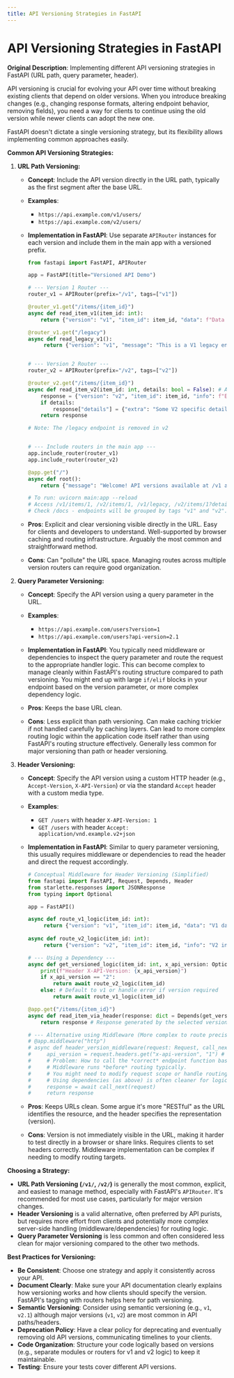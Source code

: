 ```yaml
---
title: API Versioning Strategies in FastAPI
---
```


# API Versioning Strategies in FastAPI

**Original Description**: Implementing different API versioning strategies in FastAPI (URL path, query parameter, header).

API versioning is crucial for evolving your API over time without breaking existing clients that depend on older versions. When you introduce breaking changes (e.g., changing response formats, altering endpoint behavior, removing fields), you need a way for clients to continue using the old version while newer clients can adopt the new one.

FastAPI doesn't dictate a single versioning strategy, but its flexibility allows implementing common approaches easily.

**Common API Versioning Strategies:**

1.  **URL Path Versioning:**
    *   **Concept**: Include the API version directly in the URL path, typically as the first segment after the base URL.
    *   **Examples**:
        *   `https://api.example.com/v1/users/`
        *   `https://api.example.com/v2/users/`
    *   **Implementation in FastAPI**: Use separate `APIRouter` instances for each version and include them in the main app with a versioned prefix.

        ```python
        from fastapi import FastAPI, APIRouter

        app = FastAPI(title="Versioned API Demo")

        # --- Version 1 Router ---
        router_v1 = APIRouter(prefix="/v1", tags=["v1"])

        @router_v1.get("/items/{item_id}")
        async def read_item_v1(item_id: int):
            return {"version": "v1", "item_id": item_id, "data": f"Data for item {item_id} (V1 format)"}

        @router_v1.get("/legacy")
        async def read_legacy_v1():
             return {"version": "v1", "message": "This is a V1 legacy endpoint"}


        # --- Version 2 Router ---
        router_v2 = APIRouter(prefix="/v2", tags=["v2"])

        @router_v2.get("/items/{item_id}")
        async def read_item_v2(item_id: int, details: bool = False): # Added query param in v2
            response = {"version": "v2", "item_id": item_id, "info": f"Enhanced info for item {item_id} (V2)"}
            if details:
                response["details"] = {"extra": "Some V2 specific details"}
            return response

        # Note: The /legacy endpoint is removed in v2


        # --- Include routers in the main app ---
        app.include_router(router_v1)
        app.include_router(router_v2)

        @app.get("/")
        async def root():
            return {"message": "Welcome! API versions available at /v1 and /v2"}

        # To run: uvicorn main:app --reload
        # Access /v1/items/1, /v2/items/1, /v1/legacy, /v2/items/1?details=true
        # Check /docs - endpoints will be grouped by tags "v1" and "v2".
        ```
    *   **Pros**: Explicit and clear versioning visible directly in the URL. Easy for clients and developers to understand. Well-supported by browser caching and routing infrastructure. Arguably the most common and straightforward method.
    *   **Cons**: Can "pollute" the URL space. Managing routes across multiple version routers can require good organization.

2.  **Query Parameter Versioning:**
    *   **Concept**: Specify the API version using a query parameter in the URL.
    *   **Examples**:
        *   `https://api.example.com/users?version=1`
        *   `https://api.example.com/users?api-version=2.1`
    *   **Implementation in FastAPI**: You typically need middleware or dependencies to inspect the query parameter and route the request to the appropriate handler logic. This can become complex to manage cleanly within FastAPI's routing structure compared to path versioning. You might end up with large `if/elif` blocks in your endpoint based on the version parameter, or more complex dependency logic.

    *   **Pros**: Keeps the base URL clean.
    *   **Cons**: Less explicit than path versioning. Can make caching trickier if not handled carefully by caching layers. Can lead to more complex routing logic within the application code itself rather than using FastAPI's routing structure effectively. Generally less common for major versioning than path or header versioning.

3.  **Header Versioning:**
    *   **Concept**: Specify the API version using a custom HTTP header (e.g., `Accept-Version`, `X-API-Version`) or via the standard `Accept` header with a custom media type.
    *   **Examples**:
        *   `GET /users` with header `X-API-Version: 1`
        *   `GET /users` with header `Accept: application/vnd.example.v2+json`
    *   **Implementation in FastAPI**: Similar to query parameter versioning, this usually requires middleware or dependencies to read the header and direct the request accordingly.

        ```python
        # Conceptual Middleware for Header Versioning (Simplified)
        from fastapi import FastAPI, Request, Depends, Header
        from starlette.responses import JSONResponse
        from typing import Optional

        app = FastAPI()

        async def route_v1_logic(item_id: int):
             return {"version": "v1", "item_id": item_id, "data": "V1 data"}
             
        async def route_v2_logic(item_id: int):
             return {"version": "v2", "item_id": item_id, "info": "V2 info"}

        # --- Using a Dependency ---
        async def get_versioned_logic(item_id: int, x_api_version: Optional[str] = Header(None)):
            print(f"Header X-API-Version: {x_api_version}")
            if x_api_version == "2":
                return await route_v2_logic(item_id)
            else: # Default to v1 or handle error if version required
                return await route_v1_logic(item_id)

        @app.get("/items/{item_id}")
        async def read_item_via_header(response: dict = Depends(get_versioned_logic)):
            return response # Response generated by the selected versioned logic

        # --- Alternative using Middleware (More complex to route precisely) ---
        # @app.middleware("http")
        # async def header_version_middleware(request: Request, call_next):
        #     api_version = request.headers.get("x-api-version", "1") # Default to v1
        #     # Problem: How to call the *correct* endpoint function based on version?
        #     # Middleware runs *before* routing typically.
        #     # You might need to modify request scope or handle routing manually, which is complex.
        #     # Using dependencies (as above) is often cleaner for logic switching.
        #     response = await call_next(request)
        #     return response
        ```
    *   **Pros**: Keeps URLs clean. Some argue it's more "RESTful" as the URL identifies the resource, and the header specifies the representation (version).
    *   **Cons**: Version is not immediately visible in the URL, making it harder to test directly in a browser or share links. Requires clients to set headers correctly. Middleware implementation can be complex if needing to modify routing targets.

**Choosing a Strategy:**

*   **URL Path Versioning (`/v1/`, `/v2/`)** is generally the most common, explicit, and easiest to manage method, especially with FastAPI's `APIRouter`. It's recommended for most use cases, particularly for major version changes.
*   **Header Versioning** is a valid alternative, often preferred by API purists, but requires more effort from clients and potentially more complex server-side handling (middleware/dependencies) for routing logic.
*   **Query Parameter Versioning** is less common and often considered less clean for major versioning compared to the other two methods.

**Best Practices for Versioning:**

*   **Be Consistent**: Choose one strategy and apply it consistently across your API.
*   **Document Clearly**: Make sure your API documentation clearly explains how versioning works and how clients should specify the version. FastAPI's tagging with routers helps here for path versioning.
*   **Semantic Versioning**: Consider using semantic versioning (e.g., `v1`, `v2.1`) although major versions (`v1`, `v2`) are most common in API paths/headers.
*   **Deprecation Policy**: Have a clear policy for deprecating and eventually removing old API versions, communicating timelines to your clients.
*   **Code Organization**: Structure your code logically based on versions (e.g., separate modules or routers for v1 and v2 logic) to keep it maintainable.
*   **Testing**: Ensure your tests cover different API versions.

    